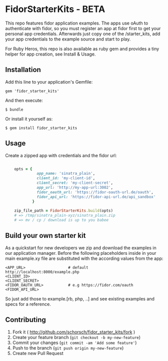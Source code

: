 # FidorStarterKits - BETA

This repo features fidor application examples. The apps use oAuth to 
authenticate with fidor, so you must register an app at fidor first to get your 
personal app credentials. 
Afterwards just copy one of the /starter_kits, add your app credentials to the 
example source and start to play.

For Ruby Heros, this repo is also available as ruby gem and provides a tiny 
helper for app creation, see Install & Usage.


## Installation

Add this line to your application's Gemfile:

    gem 'fidor_starter_kits'

And then execute:

    $ bundle

Or install it yourself as:

    $ gem install fidor_starter_kits

## Usage

Create a zipped app with credentials and the fidor url:

```ruby

    opts = {
              app_name: 'sinatra_plain',
              client_id: 'my-client-id',
              client_secret: 'my-client-secret',
              app_url: 'http://my-app-url:3002',
              fidor_oauth_url: 'https://fidor-oauth-url.de/oauth',
              fidor_api_url: 'https://fidor-api-url.de/api_sandbox'
            }
        
    zip_file_path = FidorStarterKits.build(opts)
    # => /tmp/sinatra_plain-xyz/sinatra_plain.zip
    # => mv / cp / download is up to you babee

```
## Build your own starter kit

As a quickstart for new developers we zip and download the examples in our 
application manager. Before the following placeholders inside in your main 
example.xy file are substituted with the according values from the app:

    <APP_URL>                   # default http://localhost:8000/example.php
    <CLIENT_ID>
    <CLIENT_SECRET>
    <FIDOR_OAUTH_URL>           # e.g https://fidor.com/oauth
    <FIDOR_API_URL>

So just add those to example.[rb, php, ..] and see existing examples and specs 
for a reference.

## Contributing

1. Fork it ( http://github.com/schorsch/fidor_starter_kits/fork )
2. Create your feature branch (`git checkout -b my-new-feature`)
3. Commit your changes (`git commit -am 'Add some feature'`)
4. Push to the branch (`git push origin my-new-feature`)
5. Create new Pull Request
